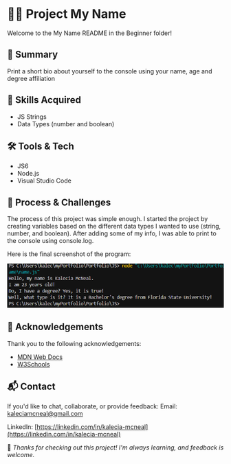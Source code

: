 # 👩‍💻 Project My Name
Welcome to the My Name README in the Beginner folder!

## 📖 Summary
Print a short bio about yourself to the console using your name, age and degree affiliation

## 🧠 Skills Acquired  
- JS Strings 
- Data Types (number and boolean)

## 🛠️ Tools & Tech
- JS6
- Node.js 
- Visual Studio Code 

## 🔄 Process & Challenges
The process of this project was simple enough. I started the project by creating variables based on the different data types I wanted to use (string, number, and boolean). After adding some of my info, I was able to print to the console using console.log.

Here is the final screenshot of the program: 

![Final Screenshot](/JS/Programming/Beginner/My-Name/image/final-screenshot.png "My Final Screenshot")

## 🙏 Acknowledgements
Thank you to the following acknowledgements: 
- [MDN Web Docs](https://developer.mozilla.org/)
- [W3Schools](https://www.w3schools.com/)


## 📬 Contact
If you'd like to chat, collaborate, or provide feedback:
Email: [kaleciamcneal@gmail.com](mailto:kaleciamcneal@gmail.com)  

LinkedIn: [https://linkedin.com/in/kalecia-mcneal](https://linkedin.com/in/kalecia-mcneal)

🌟 *Thanks for checking out this project! I'm always learning, and feedback is welcome.*